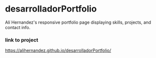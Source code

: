 # desarrolladorPortfolio
Alí Hernandez's responsive portfolio page displaying skills, projects, and contact info.

### link to project
https://alihernandez.github.io/desarrolladorPortfolio/
